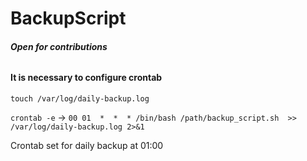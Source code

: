 # BackupScript

###### ***Open for contributions***


#### It is necessary to configure crontab

`touch /var/log/daily-backup.log`

`crontab -e` -> `00 01  *  *  * /bin/bash /path/backup_script.sh  >> /var/log/daily-backup.log 2>&1`


Crontab set for daily backup at 01:00

